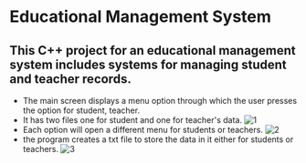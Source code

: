 # Educational Management System
## This C++ project for an educational management system includes systems for managing student and teacher records.
- The main screen displays a menu option through which the user presses the option for student, teacher.
- It has two files one for student and one for teacher's data.
![1](https://github.com/Yusufabdulsttar/Cpp/assets/134774623/cd19b977-e379-4c27-9a8d-45ad8f7d9c6f)
- Each option will open a different menu for students or teachers.
![2](https://github.com/Yusufabdulsttar/Cpp/assets/134774623/8e313706-8abe-4c57-93fa-6a39d11c7d3f)
- the program creates a txt file to store the data in it either for students or teachers.
![3](https://github.com/Yusufabdulsttar/Cpp/assets/134774623/eb382115-a95a-4225-9646-c89c3800ee6f)

